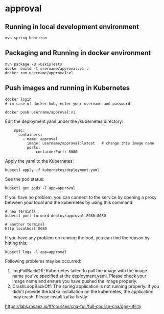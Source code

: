 # approval

## Running in local development environment

```
mvn spring-boot:run
```

## Packaging and Running in docker environment

```
mvn package -B -DskipTests
docker build -t username/approval:v1 .
docker run username/approval:v1
```

## Push images and running in Kubernetes

```
docker login 
# in case of docker hub, enter your username and password

docker push username/approval:v1
```

Edit the deployment.yaml under the /kubernetes directory:
```
    spec:
      containers:
        - name: approval
          image: username/approval:latest   # change this image name
          ports:
            - containerPort: 8080

```

Apply the yaml to the Kubernetes:
```
kubectl apply -f kubernetes/deployment.yaml
```

See the pod status:
```
kubectl get pods -l app=approval
```

If you have no problem, you can connect to the service by opening a proxy between your local and the kubernetes by using this command:
```
# new terminal
kubectl port-forward deploy/approval 8080:8080

# another terminal
http localhost:8080
```

If you have any problem on running the pod, you can find the reason by hitting this:
```
kubectl logs -l app=approval
```

Following problems may be occurred:

1. ImgPullBackOff:  Kubernetes failed to pull the image with the image name you've specified at the deployment.yaml. Please check your image name and ensure you have pushed the image properly.
1. CrashLoopBackOff: The spring application is not running properly. If you didn't provide the kafka installation on the kubernetes, the application may crash. Please install kafka firstly:

https://labs.msaez.io/#/courses/cna-full/full-course-cna/ops-utility

